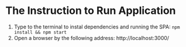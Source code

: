 # The Instruction to Run Application
1. Type to the terminal to instal dependencies and running the SPA:
`npm install && npm start`
1. Open a browser by the following address:
http://localhost:3000/